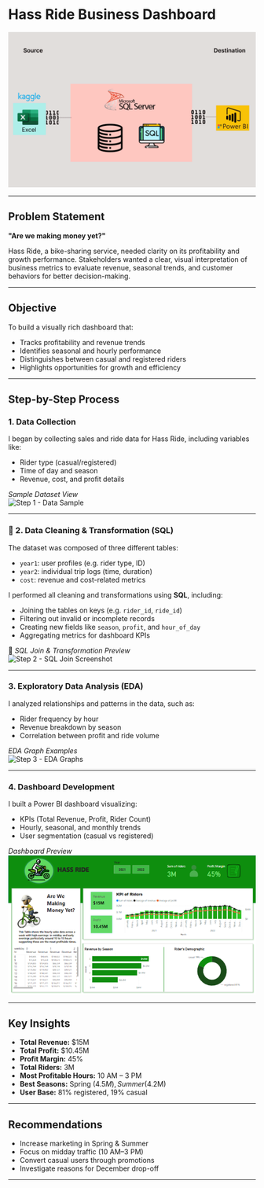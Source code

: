 # Hass Ride Business Dashboard
![](kaggle_to_powerbi.gif)

---

## Problem Statement

**"Are we making money yet?"**

Hass Ride, a bike-sharing service, needed clarity on its profitability and growth performance. Stakeholders wanted a clear, visual interpretation of business metrics to evaluate revenue, seasonal trends, and customer behaviors for better decision-making.

---

## Objective

To build a visually rich dashboard that:

- Tracks profitability and revenue trends
- Identifies seasonal and hourly performance
- Distinguishes between casual and registered riders
- Highlights opportunities for growth and efficiency

---

## Step-by-Step Process

###  1. Data Collection

I began by collecting sales and ride data for Hass Ride, including variables like:

- Rider type (casual/registered)
- Time of day and season
- Revenue, cost, and profit details

_Sample Dataset View_  
![Step 1 - Data Sample](images/step1_data_sample.png)

---

### 🧹 2. Data Cleaning & Transformation (SQL)

The dataset was composed of three different tables:

- `year1`: user profiles (e.g. rider type, ID)
- `year2`: individual trip logs (time, duration)
- `cost`: revenue and cost-related metrics

I performed all cleaning and transformations using **SQL**, including:

- Joining the tables on keys (e.g. `rider_id`, `ride_id`)
- Filtering out invalid or incomplete records
- Creating new fields like `season`, `profit`, and `hour_of_day`
- Aggregating metrics for dashboard KPIs

📸 _SQL Join & Transformation Preview_  
![Step 2 - SQL Join Screenshot](images/step2_sql_cleaning.png)


---

###  3. Exploratory Data Analysis (EDA)

I analyzed relationships and patterns in the data, such as:

- Rider frequency by hour
- Revenue breakdown by season
- Correlation between profit and ride volume

 _EDA Graph Examples_  
![Step 3 - EDA Graphs](images/step3_eda_graphs.png)

---

### 4. Dashboard Development

I built a Power BI dashboard visualizing:

- KPIs (Total Revenue, Profit, Rider Count)
- Hourly, seasonal, and monthly trends
- User segmentation (casual vs registered)

 _Dashboard Preview_  
![Step 4 - Final Dashboard](Hassride-sales-DB.png)

---

## Key Insights

-  **Total Revenue:** $15M  
-  **Total Profit:** $10.45M  
-  **Profit Margin:** 45%  
-  **Total Riders:** 3M  
-  **Most Profitable Hours:** 10 AM – 3 PM  
-  **Best Seasons:** Spring ($4.5M), Summer ($4.2M)  
-  **User Base:** 81% registered, 19% casual  

---

## Recommendations

- Increase marketing in Spring & Summer
- Focus on midday traffic (10 AM–3 PM)
- Convert casual users through promotions
- Investigate reasons for December drop-off

---



